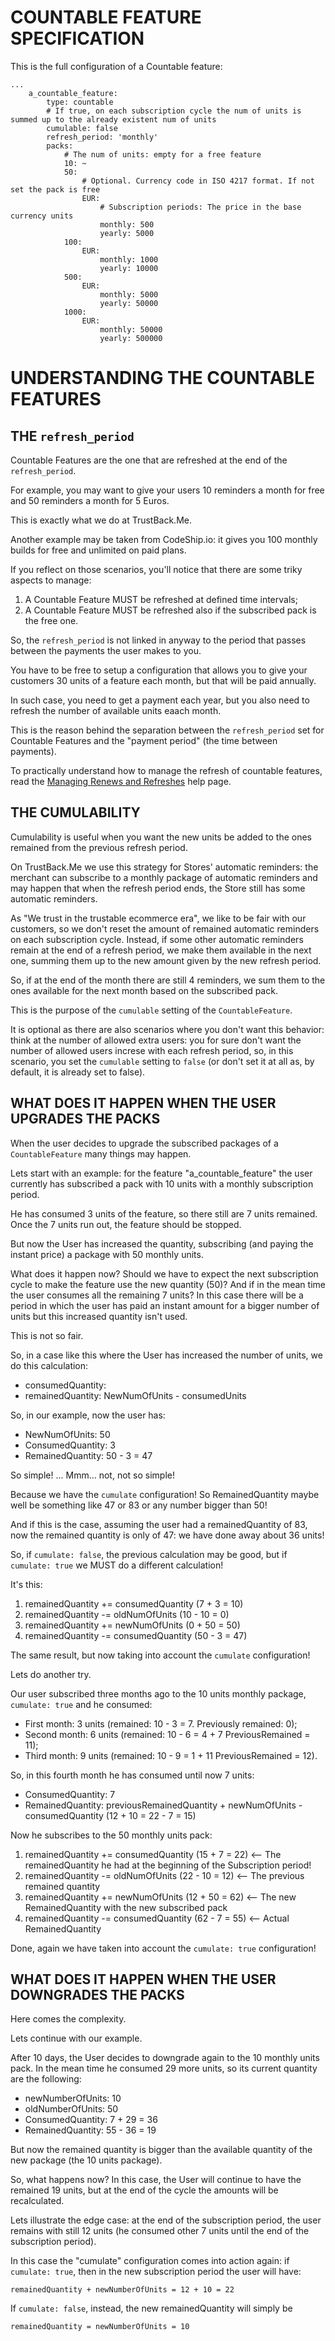 COUNTABLE FEATURE SPECIFICATION
===============================

This is the full configuration of a Countable feature:

```
...
    a_countable_feature:
        type: countable
        # If true, on each subscription cycle the num of units is summed up to the already existent num of units
        cumulable: false
        refresh_period: 'monthly'
        packs:
            # The num of units: empty for a free feature
            10: ~
            50:
                # Optional. Currency code in ISO 4217 format. If not set the pack is free
                EUR:
                    # Subscription periods: The price in the base currency units
                    monthly: 500
                    yearly: 5000
            100:
                EUR:
                    monthly: 1000
                    yearly: 10000
            500:
                EUR:
                    monthly: 5000
                    yearly: 50000
            1000:
                EUR:
                    monthly: 50000
                    yearly: 500000

```

UNDERSTANDING THE COUNTABLE FEATURES
====================================

## THE `refresh_period`
Countable Features are the one that are refreshed at the end of the `refresh_period`.

For example, you may want to give your users 10 reminders a month for free and 50 reminders a month for 5 Euros.

This is exactly what we do at TrustBack.Me.

Another example may be taken from CodeShip.io: it gives you 100 monthly builds for free and unlimited on paid plans.

If you reflect on those scenarios, you'll notice that there are some triky aspects to manage:

1. A Countable Feature MUST be refreshed at defined time intervals;
2. A Countable Feature MUST be refreshed also if the subscribed pack is the free one.

So, the `refresh_period` is not linked in anyway to the period that passes between the payments the user makes to you.

You have to be free to setup a configuration that allows you to give your customers 30 units of a feature each month, but that will be paid annually.

In such case, you need to get a payment each year, but you also need to refresh the number of available units eaach month.

This is the reason behind the separation between the `refresh_period` set for Countable Features and the "payment period" (the time between payments).

To practically understand how to manage the refresh of countable features, read the [Managing Renews and Refreshes](../Managing-renews-and-refreshes.md) help page.

## THE CUMULABILITY

Cumulability is useful when you want the new units be added to the ones remained from the previous refresh period.

On TrustBack.Me we use this strategy for Stores' automatic reminders: the merchant can subscribe to a monthly package of automatic reminders and may happen that when the refresh period ends, the Store still has some automatic reminders.

As "We trust in the trustable ecommerce era", we like to be fair with our customers, so we don't reset the amount of remained automatic reminders on each subscription cycle. Instead, if some other automatic reminders remain at the end of a refresh period, we make them available in the next one, summing them up to the new amount given by the new refresh period.

So, if at the end of the month there are still 4 reminders, we sum them to the ones available for the next month based on the subscribed pack.

This is the purpose of the `cumulable` setting of the `CountableFeature`.

It is optional as there are also scenarios where you don't want this behavior: think at the number of allowed extra users: you for sure don't want the number of allowed users increse with each refresh period, so, in this scenario, you set the `cumulable` setting to `false` (or don't set it at all as, by default, it is already set to false).

WHAT DOES IT HAPPEN WHEN THE USER UPGRADES THE PACKS
----------------------------------------------------

When the user decides to upgrade the subscribed packages of a `CountableFeature` many things may happen.

Lets start with an example: for the feature "a_countable_feature" the user currently has subscribed a pack with 10 units with a monthly subscription period.

He has consumed 3 units of the feature, so there still are 7 units remained. Once the 7 units run out, the feature should be stopped.

But now the User has increased the quantity, subscribing (and paying the instant price) a package with 50 monthly units.

What does it happen now? Should we have to expect the next subscription cycle to make the feature use the new quantity (50)? And if in the mean time the user consumes all the remaining 7 units? In this case there will be a period in which the user has paid an instant amount for a bigger number of units but this increased quantity isn't used.

This is not so fair.

So, in a case like this where the User has increased the number of units, we do this calculation:

- consumedQuantity: <remains the same>
- remainedQuantity: NewNumOfUnits - consumedUnits

So, in our example, now the user has:

- NewNumOfUnits: 50
- ConsumedQuantity: 3
- RemainedQuantity: 50 - 3 = 47

So simple! ... Mmm... not, not so simple!

Because we have the `cumulate` configuration! So RemainedQuantity maybe well be something like 47 or 83 or any number bigger than 50!

And if this is the case, assuming the user had a remainedQuantity of 83, now the remained quantity is only of 47: we have done away about 36 units!

So, if `cumulate: false`, the previous calculation may be good, but if `cumulate: true` we MUST do a different calculation!

It's this:

1) remainedQuantity += consumedQuantity (7 + 3 = 10)
2) remainedQuantity -= oldNumOfUnits (10 - 10 = 0)
3) remainedQuantity += newNumOfUnits (0 + 50 = 50)
4) remainedQuantity -= consumedQuantity (50 - 3 = 47)

The same result, but now taking into account the `cumulate` configuration!

Lets do another try.

Our user subscribed three months ago to the 10 units monthly package, `cumulate: true` and he consumed:

- First month: 3 units (remained: 10 - 3 = 7. Previously remained: 0);
- Second month: 6 units (remained: 10 - 6 = 4 + 7 PreviousRemained = 11);
- Third month: 9 units (remained: 10 - 9 = 1 + 11 PreviousRemained = 12).

So, in this fourth month he has consumed until now 7 units:

- ConsumedQuantity: 7
- RemainedQuantity: previousRemainedQuantity + newNumOfUnits - consumedQuantity (12 + 10 = 22 - 7 = 15)

Now he subscribes to the 50 monthly units pack:

1) remainedQuantity += consumedQuantity (15 + 7 = 22) <-- The remainedQuantity he had at the beginning of the Subscription period!
2) remainedQuantity -= oldNumOfUnits (22 - 10 = 12) <-- The previous remained quantity
3) remainedQuantity += newNumOfUnits (12 + 50 = 62) <-- The new RemainedQuantity with the new subscribed pack
4) remainedQuantity -= consumedQuantity (62 - 7 = 55) <-- Actual RemainedQuantity

Done, again we have taken into account the `cumulate: true` configuration!

WHAT DOES IT HAPPEN WHEN THE USER DOWNGRADES THE PACKS
------------------------------------------------------

Here comes the complexity.

Lets continue with our example.

After 10 days, the User decides to downgrade again to the 10 monthly units pack. In the mean time he consumed 29 more units, so its current quantity are the following:

- newNumberOfUnits: 10
- oldNumberOfUnits: 50
- ConsumedQuantity: 7 + 29 = 36
- RemainedQuantity: 55 - 36 = 19

But now the remained quantity is bigger than the available quantity of the new package (the 10 units package).

So, what happens now? In this case, the User will continue to have the remained 19 units, but at the end of the cycle the amounts will be recalculated.

Lets illustrate the edge case: at the end of the subscription period, the user remains with still 12 units (he consumed other 7 units until the end of the subscription period). 

In this case the "cumulate" configuration comes into action again: if `cumulate: true`, then in the new subscription period the user will have:

    remainedQuantity + newNumberOfUnits = 12 + 10 = 22

If `cumulate: false`, instead, the new remainedQuantity will simply be

    remainedQuantity = newNumberOfUnits = 10
